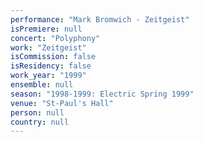 ```yaml
---
performance: "Mark Bromwich - Zeitgeist"
isPremiere: null
concert: "Polyphony"
work: "Zeitgeist"
isCommission: false
isResidency: false
work_year: "1999"
ensemble: null
season: "1998-1999: Electric Spring 1999"
venue: "St-Paul's Hall"
person: null
country: null
---
```


